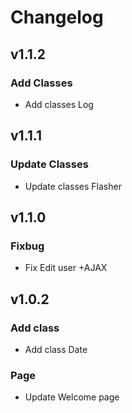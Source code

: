 # Changelog

## v1.1.2

### Add Classes

* Add classes Log

## v1.1.1

### Update Classes

* Update classes Flasher

## v1.1.0

### Fixbug

* Fix Edit user +AJAX

## v1.0.2

### Add class

* Add class Date

### Page

* Update Welcome page